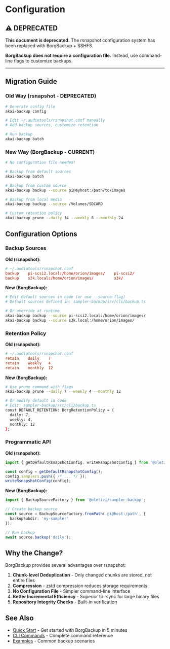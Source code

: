 # Configuration

## ⚠️ DEPRECATED

**This document is deprecated.** The rsnapshot configuration system has been replaced with BorgBackup + SSHFS.

**BorgBackup does not require a configuration file.** Instead, use command-line flags to customize backups.

---

## Migration Guide

### Old Way (rsnapshot - DEPRECATED)

```bash
# Generate config file
akai-backup config

# Edit ~/.audiotools/rsnapshot.conf manually
# Add backup sources, customize retention

# Run backup
akai-backup batch
```

### New Way (BorgBackup - CURRENT)

```bash
# No configuration file needed!

# Backup from default sources
akai-backup batch

# Backup from custom source
akai-backup backup --source pi@myhost:/path/to/images

# Backup from local media
akai-backup backup --source /Volumes/SDCARD

# Custom retention policy
akai-backup prune --daily 14 --weekly 8 --monthly 24
```

## Configuration Options

### Backup Sources

**Old (rsnapshot):**
```conf
# ~/.audiotools/rsnapshot.conf
backup    pi-scsi2.local:/home/orion/images/    pi-scsi2/
backup    s3k.local:/home/orion/images/         s3k/
```

**New (BorgBackup):**
```bash
# Edit default sources in code (or use --source flag)
# Default sources defined in: sampler-backup/src/cli/backup.ts

# Or override at runtime
akai-backup backup --source pi-scsi2.local:/home/orion/images/
akai-backup backup --source s3k.local:/home/orion/images/
```

### Retention Policy

**Old (rsnapshot):**
```conf
# ~/.audiotools/rsnapshot.conf
retain    daily    7
retain    weekly   4
retain    monthly  12
```

**New (BorgBackup):**
```bash
# Use prune command with flags
akai-backup prune --daily 7 --weekly 4 --monthly 12

# Or modify default in code
# Edit: sampler-backup/src/cli/backup.ts
const DEFAULT_RETENTION: BorgRetentionPolicy = {
  daily: 7,
  weekly: 4,
  monthly: 12
};
```

### Programmatic API

**Old (rsnapshot):**
```typescript
import { getDefaultRsnapshotConfig, writeRsnapshotConfig } from '@oletizi/sampler-backup';

const config = getDefaultRsnapshotConfig();
config.samplers.push({ /* ... */ });
writeRsnapshotConfig(config);
```

**New (BorgBackup):**
```typescript
import { BackupSourceFactory } from '@oletizi/sampler-backup';

// Create backup source
const source = BackupSourceFactory.fromPath('pi@host:/path', {
  backupSubdir: 'my-sampler'
});

// Run backup
await source.backup('daily');
```

## Why the Change?

BorgBackup provides several advantages over rsnapshot:

1. **Chunk-level Deduplication** - Only changed chunks are stored, not entire files
2. **Compression** - zstd compression reduces storage requirements
3. **No Configuration File** - Simpler command-line interface
4. **Better Incremental Efficiency** - Superior to rsync for large binary files
5. **Repository Integrity Checks** - Built-in verification

## See Also

- [Quick Start](./quick-start.md) - Get started with BorgBackup in 5 minutes
- [CLI Commands](./cli-commands.md) - Complete command reference
- [Examples](./examples.md) - Common backup scenarios
